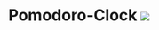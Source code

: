 # Pomodoro-Clock [![](https://img.shields.io/badge/codepen-ready-yellowgreen)](https://codepen.io/roschy/pen/VwpBVaX)
